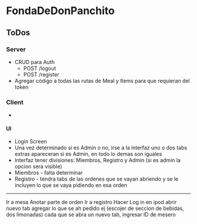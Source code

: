
# FondaDeDonPanchito

## ToDos

### Server

* CRUD para Auth
  * POST /logout
  * POST /register
* Agregar código a todas las rutas de Meal y Items para que requieran del token


### Client

* 

#### UI

* Login Screen
* Una vez determinado si es Admin o no, irse a la interfaz uno o dos tabs extras apareceran si es Admin, en todo lo demas son iguales
* Interfaz tener divisiones: Miembros, Registro y Admin (si es admin la opcion sera visible)
* Miembros - falta determinar
* Registro - tendra tabs de las ordenes que se vayan abriendo y se le incluyen lo que se vaya pidiendo en esa orden

----
Ir a mesa
Anotar parte de orden
Ir a registro
Hacer Log in en ipod
abrir nuevo tab
agregar lo que se ah pedido
ej (escojer de seccion de bebidas, dos limonadas)
cada que se abra un nuevo tab, ingresar ID de mesero


